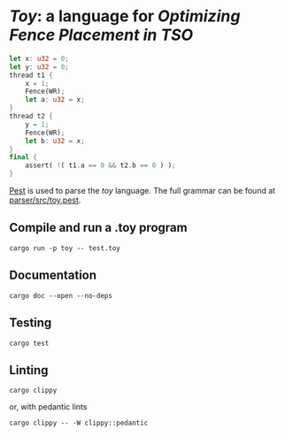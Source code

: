 # ***Toy***: a language for *Optimizing Fence Placement in TSO*

```rust
let x: u32 = 0;
let y: u32 = 0;
thread t1 {
    x = 1;
    Fence(WR);
    let a: u32 = x;
}
thread t2 {
    y = 1;
    Fence(WR);
    let b: u32 = x;
}
final {
    assert( !( t1.a == 0 && t2.b == 0 ) );
}
```

[Pest](https://pest.rs/) is used to parse the *toy* language.
The full grammar can be found at [parser/src/toy.pest](parser/src/toy.pest).

## Compile and run a .toy program

```
cargo run -p toy -- test.toy
```

## Documentation

```
cargo doc --open --no-deps
```

## Testing

```
cargo test
```

## Linting

```
cargo clippy
```

or, with pedantic lints

```
cargo clippy -- -W clippy::pedantic
```

